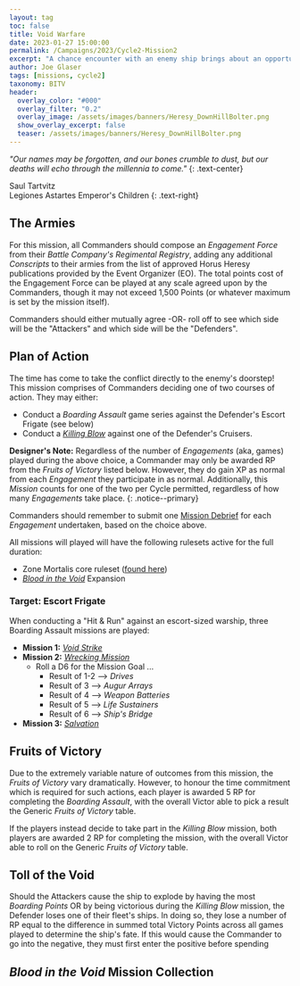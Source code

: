 ```yaml
---
layout: tag
toc: false
title: Void Warfare
date: 2023-01-27 15:00:00
permalink: /Campaigns/2023/Cycle2-Mission2
excerpt: "A chance encounter with an enemy ship brings about an opportunity that cannot be missed." 
author: Joe Glaser
tags: [missions, cycle2]
taxonomy: BITV
header:
  overlay_color: "#000"
  overlay_filter: "0.2"
  overlay_image: /assets/images/banners/Heresy_DownHillBolter.png
  show_overlay_excerpt: false
  teaser: /assets/images/banners/Heresy_DownHillBolter.png
---
```


*"Our names may be forgotten, and our bones crumble to dust, but our deaths will echo through the millennia to come."*
{: .text-center}

Saul Tartvitz <br> Legiones Astartes Emperor's Children
{: .text-right}

## The Armies

For this mission, all Commanders should compose an *Engagement Force* from their *Battle Company's Regimental Registry*, adding any additional *Conscripts* to their armies from the list of approved Horus Heresy publications provided by the Event Organizer (EO). The total points cost of the Engagement Force can be played at any scale agreed upon by the Commanders, though it may not exceed 1,500 Points (or whatever maximum is set by the mission itself).

Commanders should either mutually agree -OR- roll off to see which side will be the "Attackers" and which side will be the "Defenders".

## Plan of Action

The time has come to take the conflict directly to the enemy's doorstep! This mission comprises of Commanders deciding one of two courses of action. They may either:
  - Conduct a _Boarding Assault_ game series against the Defender's Escort Frigate (see below)
  - Conduct a [_Killing Blow_](/Bitter-Conquest/Blood-in-the-Void/KillingBlow) against one of the Defender's Cruisers.

**Designer's Note:** Regardless of the number of _Engagements_ (aka, games) played during the above choice, a Commander may only be awarded RP from the _Fruits of Victory_ listed below. However, they do gain XP as normal from each _Engagement_ they participate in as normal. Additionally, this _Mission_ counts for one of the two per Cycle permitted, regardless of how many _Engagements_ take place.
{: .notice--primary}

Commanders should remember to submit one [Mission Debrief]((https://forms.gle/gFNQJEq2UKnNqBV58)) for each _Engagement_ undertaken, based on the choice above. 

All missions will played will have the following rulesets active for the full duration:
  - Zone Mortalis core ruleset ([found here](https://drive.google.com/file/d/1WQDUWdgltW9QsNQEVFkxYnxluOtCZ7vw/view?usp=share_link))
  - [_Blood in the Void_](/Bitter-Conquest/Blood-in-the-Void) Expansion

### Target: Escort Frigate
When conducting a "Hit & Run" against an escort-sized warship, three Boarding Assault missions are played:
- **Mission 1:** [_Void Strike_](/Bitter-Conquest/Blood-in-the-Void/VoidStrike)
- **Mission 2:** [_Wrecking Mission_](/Bitter-Conquest/Blood-in-the-Void/Wrecker)
  - Roll a D6 for the Mission Goal ...
    - Result of 1-2 --> _Drives_
    - Result of 3 --> _Augur Arrays_
    - Result of 4 --> _Weapon Batteries_
    - Result of 5 --> _Life Sustainers_
    - Result of 6 --> _Ship's Bridge_
- **Mission 3:** [_Salvation_](/Bitter-Conquest/Blood-in-the-Void/Salvation)

## Fruits of Victory
Due to the extremely variable nature of outcomes from this mission, the _Fruits of Victory_ vary dramatically. However, to honour the time commitment which is required for such actions, each player is awarded 5 RP for completing the _Boarding Assault_, with the overall Victor able to pick a result the Generic _Fruits of Victory_ table.

If the players instead decide to take part in the _Killing Blow_ mission, both players are awarded 2 RP for completing the mission, with the overall Victor able to roll on the Generic _Fruits of Victory_ table.

## Toll of the Void
Should the Attackers cause the ship to explode by having the most _Boarding Points_ OR by being victorious during the _Killing Blow_ mission, the Defender loses one of their fleet's ships. In doing so, they lose a number of RP equal to the difference in summed total Victory Points across all games played to determine the ship's fate. If this would cause the Commander to go into the negative, they must first enter the positive before spending 

## _Blood in the Void_ Mission Collection